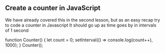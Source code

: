 ## Create a counter in JavaScript

We have already covered this in the second lesson, but as an easy recap try to code a counter in Javascript
It should go up as time goes by in intervals of 1 second

function Counter() {
        let count = 0;
        setInterval(() => console.log(count++), 1000);
      }
      Counter();








